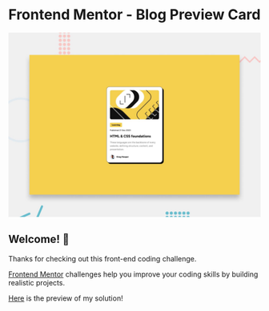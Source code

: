 # Frontend Mentor - Blog Preview Card

![Design preview for the Blog preview card coding challenge](./preview.jpg)

## Welcome! 👋

Thanks for checking out this front-end coding challenge.

[Frontend Mentor](https://www.frontendmentor.io) challenges help you improve your coding skills by building realistic projects.

[Here](https://altinmorina3.github.io/blog-preview-card-main/) is the preview of my solution!